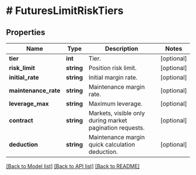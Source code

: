 # # FuturesLimitRiskTiers

## Properties

Name | Type | Description | Notes
------------ | ------------- | ------------- | -------------
**tier** | **int** | Tier. | [optional] 
**risk_limit** | **string** | Position risk limit. | [optional] 
**initial_rate** | **string** | Initial margin rate. | [optional] 
**maintenance_rate** | **string** | Maintenance margin rate. | [optional] 
**leverage_max** | **string** | Maximum leverage. | [optional] 
**contract** | **string** | Markets, visible only during market pagination requests. | [optional] 
**deduction** | **string** | Maintenance margin quick calculation deduction. | [optional] 

[[Back to Model list]](../../README.md#documentation-for-models) [[Back to API list]](../../README.md#documentation-for-api-endpoints) [[Back to README]](../../README.md)
